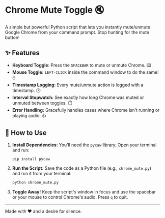 # Chrome Mute Toggle 🔇

A simple but powerful Python script that lets you instantly mute/unmute Google Chrome from your command prompt. Stop hunting for the mute button!

## ✨ Features

* **Keyboard Toggle:** Press the `SPACEBAR` to mute or unmute Chrome. ⌨️
* **Mouse Toggle:** `LEFT-CLICK` inside the command window to do the same! 🖱️
* **Timestamp Logging:** Every mute/unmute action is logged with a timestamp. 🕒
* **Interval Stopwatch:** See exactly how long Chrome was muted or unmuted between toggles. ⏱️
* **Error Handling:** Gracefully handles cases where Chrome isn't running or playing audio. 👍

## 🚀 How to Use

1.  **Install Dependencies:**
    You'll need the `pycaw` library. Open your terminal and run:
    ```bash
    pip install pycaw
    ```

2.  **Run the Script:**
    Save the code as a Python file (e.g., `chrome_mute.py`) and run it from your terminal:
    ```bash
    python chrome_mute.py
    ```

3.  **Toggle Away!**
    Keep the script's window in focus and use the spacebar or your mouse to control Chrome's audio. Press `q` to quit.

---

Made with ❤️ and a desire for silence.
